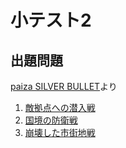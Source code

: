 # 小テスト2

## 出題問題
[paiza SILVER BULLET](https://paiza.jp/silver_bullet)より

1. [敵拠点への潜入戦](https://paiza.jp/silver_bullet/area/8)
1. [国境の防衛戦](https://paiza.jp/silver_bullet/area/12)
1. [崩壊した市街地戦](https://paiza.jp/silver_bullet/area/1)